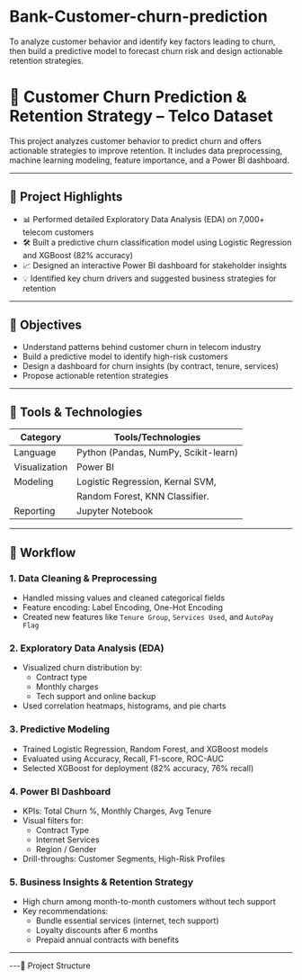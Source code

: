 # Bank-Customer-churn-prediction
To analyze customer behavior and identify key factors leading to churn, then build a predictive model to forecast churn risk and design actionable retention strategies.
# 🧠 Customer Churn Prediction & Retention Strategy – Telco Dataset

This project analyzes customer behavior to predict churn and offers actionable strategies to improve retention. It includes data preprocessing, machine learning modeling, feature importance, and a Power BI dashboard.

---

## 🚀 Project Highlights

- 📊 Performed detailed Exploratory Data Analysis (EDA) on 7,000+ telecom customers
- 🛠 Built a predictive churn classification model using Logistic Regression and XGBoost (82% accuracy)
- 📈 Designed an interactive Power BI dashboard for stakeholder insights
- 💡 Identified key churn drivers and suggested business strategies for retention

---

## 📌 Objectives

- Understand patterns behind customer churn in telecom industry
- Build a predictive model to identify high-risk customers
- Design a dashboard for churn insights (by contract, tenure, services)
- Propose actionable retention strategies

---

## 🧰 Tools & Technologies

| Category      | Tools/Technologies                  |
|---------------|-------------------------------------|
| Language      | Python (Pandas, NumPy, Scikit-learn)|
| Visualization | Power BI                            |
| Modeling      | Logistic Regression, Kernal SVM,
                |  Random Forest, KNN Classifier.       |
| Reporting     |  Jupyter Notebook                   |

---

## 🧪 Workflow

### 1. Data Cleaning & Preprocessing
- Handled missing values and cleaned categorical fields
- Feature encoding: Label Encoding, One-Hot Encoding
- Created new features like `Tenure Group`, `Services Used`, and `AutoPay Flag`

### 2. Exploratory Data Analysis (EDA)
- Visualized churn distribution by:
  - Contract type
  - Monthly charges
  - Tech support and online backup
- Used correlation heatmaps, histograms, and pie charts

### 3. Predictive Modeling
- Trained Logistic Regression, Random Forest, and XGBoost models
- Evaluated using Accuracy, Recall, F1-score, ROC-AUC
- Selected XGBoost for deployment (82% accuracy, 76% recall)

### 4. Power BI Dashboard
- KPIs: Total Churn %, Monthly Charges, Avg Tenure
- Visual filters for:
  - Contract Type
  - Internet Services
  - Region / Gender
- Drill-throughs: Customer Segments, High-Risk Profiles

### 5. Business Insights & Retention Strategy
- High churn among month-to-month customers without tech support
- Key recommendations:
  - Bundle essential services (internet, tech support)
  - Loyalty discounts after 6 months
  - Prepaid annual contracts with benefits

---

---📁 Project Structure

